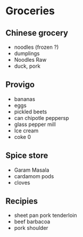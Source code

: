 # Groceries

## Chinese grocery

- noodles (frozen ?)
- dumplings
- Noodles Raw
- duck, pork

## Provigo

- bananas
- eggs
- pickled beets
- can chipotle peppersp
- glass pepper mill
- Ice cream
- coke 0

## Spice store

- Garam Masala
- cardamom pods
- cloves

## Recipies

- sheet pan pork tenderloin
- beef barbacoa
- pork shoulder
